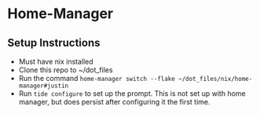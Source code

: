 # Home-Manager

## Setup Instructions

- Must have nix installed
- Clone this repo to ~/dot_files
- Run the command `home-manager switch --flake ~/dot_files/nix/home-manager#justin`
- Run `tide configure` to set up the prompt.  This is not set up with home manager, but does persist after configuring it the first time.

